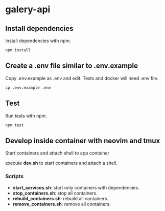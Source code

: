 # galery-api

## Install dependencies
Install dependencies with npm.
```
npm install
```

## Create a .env file similar to .env.example
Copy .env.example as .env and edit. Tests and docker will need .env file.
```
cp .env.example .env
```

## Test
Run tests with npm.
```
npm test
```

## Develop inside container with neovim and tmux
Start containers and attach shell to app container

execute **dev.sh** to start containers and attach a shell.

### Scripts
- **start_services.sh**: start only containers with dependencies.
- **stop_containers.sh**: stop all containers.
- **rebuild_containers.sh**: rebuild all containers.
- **remove_containers.sh**: remove all containers.
